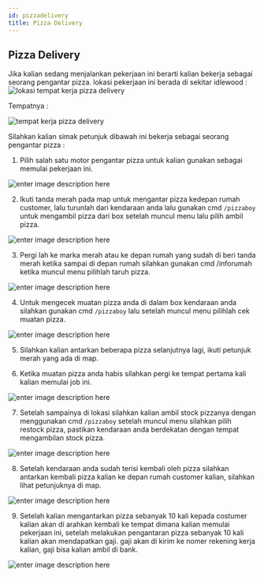 ```yaml
---
id: pizzadelivery
title: Pizza Delivery
---
```


## Pizza Delivery

Jika kalian sedang menjalankan pekerjaan ini berarti kalian bekerja sebagai seorang pengantar pizza. lokasi pekerjaan ini berada di sekitar idlewood :
![lokasi tempat kerja pizza delivery ](https://i.ibb.co/zhbZW0J/qyvuyh6or-Grr-Qb-Zx-Pj-YZ8-Ci-ASOh-Js-AQVEa-Ut-I7-UEv5w-Noq-VM1-Dyr-GDW91-Qmc-GBv-Ji1du-NBrzf-Hx-Q-G.png)

Tempatnya :

![tempat kerja pizza delivery](https://i.ibb.co/hFXstHy/M5-T4us-SHa9k-LD-Kf-Du-MB2-Lw-TZIa-Ko-B9-QVu-A-Ld-KO8-Bnod-q-AFqg-GKDht9-Fl-TUc-Scs-T1-C0t-Iuib546f.png)

Silahkan kalian simak petunjuk dibawah ini bekerja sebagai seorang pengantar pizza :

 1. Pilih salah satu motor pengantar pizza untuk kalian gunakan sebagai memulai pekerjaan ini.

![enter image description here](https://i.ibb.co/4tQzdFm/W6m-Ribhz-FAsc-MUEIbwnppj-Mu9-Rb-NMBc1r-NF2-JQ34-NLTIGhhtsek-X08b6g-I1jn4m-IW-6l8-Zk-MRHFWLfjd-HBqv.png)
 
 2. Ikuti tanda merah pada map untuk mengantar pizza kedepan rumah customer, lalu turunlah dari kendaraan anda lalu gunakan cmd `/pizzaboy` untuk mengambil pizza dari box setelah muncul menu lalu pilih ambil pizza.

![enter image description here](https://i.ibb.co/NsKWFK2/2co1aqto-E-Z05-Aqm-Eo-Gsgf03p9v-Ugfhi76-TW0-Oz7-Qk-ptx-Ggo-FBFq-I-z2-FJZRovm-ITl-c3i-MHWz7-RNYa-KHVP.png)
 
 3. Pergi lah ke marka merah atau ke depan rumah yang sudah di beri tanda merah ketika sampai di depan rumah silahkan gunakan cmd /inforumah ketika muncul menu pilihlah taruh pizza.

![enter image description here](https://i.ibb.co/fx73G2p/s9u-NGI2-Zpe-Tfk-REKCNOy26c-Pht7t1mq7-FBpfu-Sogdj-EHg-Tc-Hlx4uu-Ab-U9kb-OR5-V3ju0d-Uq49j4td-EEY3z0la.png)
 
 4. Untuk mengecek muatan pizza anda di dalam box kendaraan anda silahkan gunakan cmd `/pizzaboy` lalu setelah muncul menu pilihlah cek muatan pizza.

![enter image description here](https://i.ibb.co/Wkf76Zj/c-Cc-uwhwb-CShb-D-I9-M72j3i-US-uhdp-Uh-Ia-Ppebz-J4-Ogqbk-QQl5s8-m-Agl-W37u-H11-BPBJIFb-SELh0-DAZ5at.png)
 
 5. Silahkan kalian antarkan beberapa pizza selanjutnya lagi, ikuti petunjuk merah yang ada di map.
 
 6. Ketika muatan pizza anda habis silahkan pergi ke tempat pertama kali kalian memulai job ini.

![enter image description here](https://i.ibb.co/2nqDjs7/w-Wit3wsl-T4-D7hp-FRj0-DNy-GD7-h-ZLdd-gmie4m-Y7-WY7c-Wybcsz-ROmg4vn-Kfo-Und-L3-Idvy-Hs-Iw-Dmza-Yhx-O.png)
 
 7. Setelah sampainya di lokasi silahkan kalian ambil stock pizzanya dengan menggunakan cmd `/pizzaboy` setelah muncul menu silahkan pilih restock pizza, pastikan kendaraan anda berdekatan dengan tempat mengambilan stock pizza.

![enter image description here](https://i.ibb.co/LnrjmFY/kag-Bl-PLMAm-A8y-NAJ8hfisr-X7-I0b-P2kp-L4r-Df-C3q-TDOCCSHbc0b-M1-O2n-S9-PLA5-Mks-D5-Kf6-Hlh-SJJJ8-m.png)
 
 8. Setelah kendaraan anda sudah terisi kembali oleh pizza silahkan antarkan kembali pizza kalian ke depan rumah customer kalian, silahkan lihat petunjuknya di map.

![enter image description here](https://i.ibb.co/HYzxVYk/Ez-Cuzqy-Toj-Tgd-C2-Qh-HSEAFh8r-Okj-T5-PXzlm-z-XIl0h-RVfsk-YZ91t-CMIzut-Uvr0-OARCfhfs7-LHT3-Zmungi-W.png)
 
 9. Setelah kalian mengantarkan pizza sebanyak 10 kali kepada costumer kalian akan di arahkan kembali ke tempat dimana kalian memulai pekerjaan ini, setelah melakukan pengantaran pizza sebanyak 10 kali kalian akan mendapatkan gaji. gaji akan di kirim ke nomer rekening kerja kalian, gaji bisa kalian ambil di bank.

![enter image description here](https://i.ibb.co/r7t48qr/GGIGmqz-Ry-ECd-N0-Prb-kd-KTQPfe-RBANWe-St5spr-Kv6-O5-Do6h-Rz-RJn7l6-ZAhxo-Qx2-R1-Dsk-Vh-OYx-Y-c6wj-K.png)